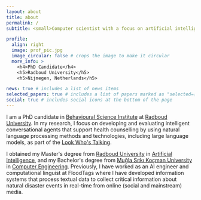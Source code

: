 ```yaml
---
layout: about
title: about
permalink: /
subtitle: <small>Computer scientist with a focus on artificial intelligence and language technologies</small> #<a href='#'>Affiliations</a>. Address. Contacts. Motto. Etc.

profile:
  align: right
  image: prof_pic.jpg
  image_circular: false # crops the image to make it circular
  more_info: >
    <h4>PhD Candidate</h4>
    <h5>Radboud University</h5>
    <h5>Nijmegen, Netherlands</h5>

news: true # includes a list of news items
selected_papers: true # includes a list of papers marked as "selected={true}"
social: true # includes social icons at the bottom of the page
---
```


I am a PhD candidate in [Behavioural Science Institute](https://www.ru.nl/en/bsi) at [Radboud University](https://www.ru.nl/en). In my research, I focus on developing and evaluating intelligent conversational agents that support health counselling by using natural language processing methods and technologies, including large language models, as part of the [Look Who's Talking](https://look.uvt.nl).

I obtained my Master's degree from [Radboud University](https://www.ru.nl/en) in [Artificial Intelligence](https://www.ru.nl/en/education/masters/artificial-intelligence), and my Bachelor's degree from [Muğla Sıtkı Koçman University](https://mu.edu.tr/en) in [Computer Engineering](https://bilgisayar.mu.edu.tr/en). Previously, I have worked as an AI engineer and computational linguist at FloodTags where I have developed information systems that process textual data to collect critical information about natural disaster events in real-time from online (social and mainstream) media.
